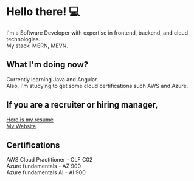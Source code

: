<h1>Hello there! 💻</h1>

I'm a Software Developer with expertise in frontend, backend, and cloud technologies. <br/>
My stack: MERN, MEVN.

## What I'm doing now? 
Currently learning Java and Angular. <br/>
Also, I'm studying to get some cloud certifications such AWS and Azure.

## If you are a recruiter or hiring manager, 
[Here is my resume](https://docs.google.com/document/d/1sgFrq7ZMyDcDQoPkCRIoJA3Kw9hYp1eCQT_9PA_n-mY/edit?usp=sharing) <br/>
[My Website](https://www.giga-dev.com)

## Certifications
AWS Cloud Practitioner - CLF C02 <br/>
Azure fundamentals - AZ 900 <br/>
Azure fundamentals AI - AI 900 <br/>
